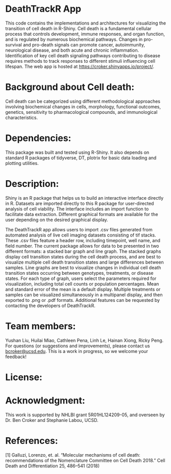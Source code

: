 # DeathTrackR App 
This code contains the implementations and architectures for visualizing the transition of cell death in R-Shiny. Cell death is a fundamental cellular process that controls development, immune responses, and organ function, and is regulated by numerous biochemical pathways. Changes in pro-survival and pro-death signals can promote cancer, autoimmunity, neurological disease, and both acute and chronic inflammation. Identification of key cell death signaling pathways contributing to disease requires methods to track responses to different stimuli influencing cell lifespan.  The web app is hosted at https://croker.shinyapps.io/project/.

# Background about Cell death: 
Cell death can be categorized using different methodological approaches involving biochemical changes in cells, morphology, functional outcomes, genetics, sensitivity to pharmacological compounds, and immunological characteristics. 

# Dependencies: 
This package was built and tested using R-Shiny. It also depends on standard R packages of tidyverse, DT, plotrix for basic data loading and plotting utilities.

# Description: 
Shiny is an R package that helps us to build an interactive interface directly in R. Datasets are imported directly to this R package for user-directed analysis of cell viability. The interface includes an import function to facilitate data extraction. Different graphical formats are available for the user depending on the desired graphical display.


The DeathTrackR app allows users to import .csv files generated from automated analysis of live cell imaging datasets consisting of tif stacks. These .csv files feature a header row, including timepoint, well name, and field number. The current package allows for data to be presented in two different formats:  a stacked bar graph and line graph. The stacked graphs display cell transition states during the cell death process, and are best to visualize multiple cell death transition states and large differences between samples. Line graphs are best to visualize changes in individual cell death transition states occurring between genotypes, treatments, or disease states. For each type of graph, users select the parameters required for visualization, including total cell counts or population percentages. Mean and standard error of the mean is a default display. Multiple treatments or samples can be visualized simultaneously in a multipanel display, and then exported to .png or .pdf formats. Additional features can be requested by contacting the developers of DeathTrackR. 


# Team members: 
Yushan Liu, Huilai Miao, Cathleen Pena, Linh Le, Hainan Xiong, Ricky Peng. For questions (or suggestions and improvements), please contact us bcroker@ucsd.edu. This is a work in progress, so we welcome your feedback!

# License: 

# Acknowledgment: 
This work is supported by NHLBI grant 5R01HL124209-05, and overseen by Dr. Ben Croker and Stephanie Labou, UCSD.

# References: 
[1] Galluzi, Lorenzo, et. al. “Molecular mechanisms of cell death: recommendations of the Nomenclature Committee on Cell Death 2018.” Cell Death and Differentiation 25, 486–541 (2018)




